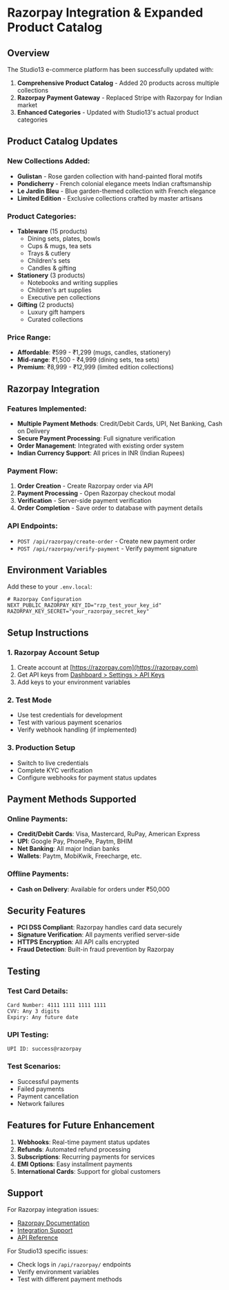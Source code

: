 # Razorpay Integration & Expanded Product Catalog

## Overview

The Studio13 e-commerce platform has been successfully updated with:

1. **Comprehensive Product Catalog** - Added 20 products across multiple collections
2. **Razorpay Payment Gateway** - Replaced Stripe with Razorpay for Indian market
3. **Enhanced Categories** - Updated with Studio13's actual product categories

## Product Catalog Updates

### New Collections Added:
- **Gulistan** - Rose garden collection with hand-painted floral motifs
- **Pondicherry** - French colonial elegance meets Indian craftsmanship
- **Le Jardin Bleu** - Blue garden-themed collection with French elegance
- **Limited Edition** - Exclusive collections crafted by master artisans

### Product Categories:
- **Tableware** (15 products)
  - Dining sets, plates, bowls
  - Cups & mugs, tea sets
  - Trays & cutlery
  - Children's sets
  - Candles & gifting
- **Stationery** (3 products)
  - Notebooks and writing supplies
  - Children's art supplies
  - Executive pen collections
- **Gifting** (2 products)
  - Luxury gift hampers
  - Curated collections

### Price Range:
- **Affordable**: ₹599 - ₹1,299 (mugs, candles, stationery)
- **Mid-range**: ₹1,500 - ₹4,999 (dining sets, tea sets)
- **Premium**: ₹8,999 - ₹12,999 (limited edition collections)

## Razorpay Integration

### Features Implemented:
- **Multiple Payment Methods**: Credit/Debit Cards, UPI, Net Banking, Cash on Delivery
- **Secure Payment Processing**: Full signature verification
- **Order Management**: Integrated with existing order system
- **Indian Currency Support**: All prices in INR (Indian Rupees)

### Payment Flow:
1. **Order Creation** - Create Razorpay order via API
2. **Payment Processing** - Open Razorpay checkout modal
3. **Verification** - Server-side payment verification
4. **Order Completion** - Save order to database with payment details

### API Endpoints:
- `POST /api/razorpay/create-order` - Create new payment order
- `POST /api/razorpay/verify-payment` - Verify payment signature

## Environment Variables

Add these to your `.env.local`:

```env
# Razorpay Configuration
NEXT_PUBLIC_RAZORPAY_KEY_ID="rzp_test_your_key_id"
RAZORPAY_KEY_SECRET="your_razorpay_secret_key"
```

## Setup Instructions

### 1. Razorpay Account Setup
1. Create account at [https://razorpay.com](https://razorpay.com)
2. Get API keys from [Dashboard > Settings > API Keys](https://dashboard.razorpay.com/app/keys)
3. Add keys to your environment variables

### 2. Test Mode
- Use test credentials for development
- Test with various payment scenarios
- Verify webhook handling (if implemented)

### 3. Production Setup
- Switch to live credentials
- Complete KYC verification
- Configure webhooks for payment status updates

## Payment Methods Supported

### Online Payments:
- **Credit/Debit Cards**: Visa, Mastercard, RuPay, American Express
- **UPI**: Google Pay, PhonePe, Paytm, BHIM
- **Net Banking**: All major Indian banks
- **Wallets**: Paytm, MobiKwik, Freecharge, etc.

### Offline Payments:
- **Cash on Delivery**: Available for orders under ₹50,000

## Security Features

- **PCI DSS Compliant**: Razorpay handles card data securely
- **Signature Verification**: All payments verified server-side
- **HTTPS Encryption**: All API calls encrypted
- **Fraud Detection**: Built-in fraud prevention by Razorpay

## Testing

### Test Card Details:
```
Card Number: 4111 1111 1111 1111
CVV: Any 3 digits
Expiry: Any future date
```

### UPI Testing:
```
UPI ID: success@razorpay
```

### Test Scenarios:
- Successful payments
- Failed payments
- Payment cancellation
- Network failures

## Features for Future Enhancement

1. **Webhooks**: Real-time payment status updates
2. **Refunds**: Automated refund processing
3. **Subscriptions**: Recurring payments for services
4. **EMI Options**: Easy installment payments
5. **International Cards**: Support for global customers

## Support

For Razorpay integration issues:
- [Razorpay Documentation](https://razorpay.com/docs/)
- [Integration Support](https://razorpay.com/support/)
- [API Reference](https://razorpay.com/docs/api/)

For Studio13 specific issues:
- Check logs in `/api/razorpay/` endpoints
- Verify environment variables
- Test with different payment methods